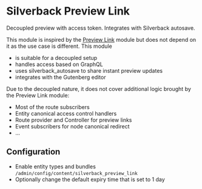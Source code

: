# Silverback Preview Link

Decoupled preview with access token. Integrates with Silverback autosave.

This module is inspired by the [Preview Link](https://www.drupal.org/project/preview_link) module
but does not depend on it as the use case is different. This module
- is suitable for a decoupled setup
- handles access based on GraphQL
- uses silverback_autosave to share instant preview updates
- integrates with the Gutenberg editor

Due to the decoupled nature, it does not cover additional logic brought by
the Preview Link module:
- Most of the route subscribers
- Entity canonical access control handlers
- Route provider and Controller for preview links
- Event subscribers for node canonical redirect
- ...

## Configuration

- Enable entity types and bundles `/admin/config/content/silverback_preview_link`
- Optionally change the default expiry time that is set to 1 day
